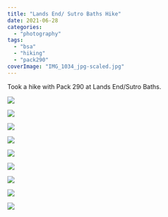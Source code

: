 ```yaml
---
title: "Lands End/ Sutro Baths Hike"
date: 2021-06-28
categories: 
  - "photography"
tags: 
  - "bsa"
  - "hiking"
  - "pack290"
coverImage: "IMG_1034_jpg-scaled.jpg"
---
```


Took a hike with Pack 290 at Lands End/Sutro Baths.

![](images/IMG_1034_jpg-1024x768.jpg)

![](images/IMG_1036-768x1024.jpg)

![](images/IMG_1037-768x1024.jpg)

![](images/IMG_1038-1024x286.jpg)

![](images/DSCF4337-2-1024x755.jpg)

![](images/DSCF4340-2-1024x683.jpg)

![](images/DSCF4344-2-1024x683.jpg)

![](images/DSCF4345-2-683x1024.jpg)

![](images/DSCF4346-2-1024x698.jpg)
